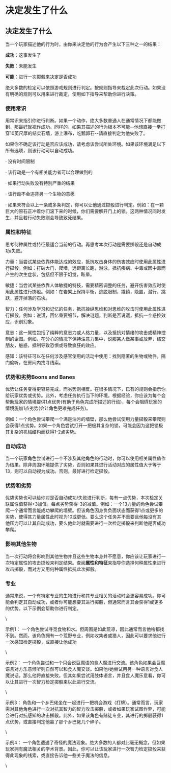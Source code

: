 # 决定发生了什么

## 决定发生了什么

当一个玩家描述他的行为时，由你来决定他的行为会产生以下三种之一的结果：

**成功**：这事发生了

**失败**：未能发生

**可能**：进行一次掷骰来决定是否成功

绝大多数的检定可以依照游戏规则进行判定。按规则指导来裁定此次行动。如果没有明确的规则可以用来进行裁定，使用如下指导来帮助你进行决策。

### 使用常识

用常识来指引你进行判断。如果一个动作，绝大多数普通人在通常情况下都能做到，那最好就视作成功。同样的，如果其描述的行为根本不可能\--他想直接一拳打穿10英尺厚的结实石墙，游上瀑布，吃鹅卵石\--请直接判定为他失败了。

如果你不确定该行动是否应该成功，请考虑该尝试所处环境。如果该环境满足以下所有选项，则该行动可以自动成功。

· 没有时间限制

· 该行动是一个有相关能力者可以合理做到的

· 如果行动失败没有特别严重的结果

· 该行动不会违背另一个生物的意愿

·
如果未符合以上一条或多条判定，你可以让他通过掷骰进行判定。例如：在一颗巨大的原石正冲着你们滚下来的时候，你们需要解开门上的锁。这两种情况同时发生，并且若行动失败则会导致致死结果。

### 属性和特征

思考何种属性或特征最适合当前的行动。再思考本次行动是需要掷骰还是自动成功/失败。

力量：当尝试某些依靠体能达成的效应，抵抗攻击身体的伤害效应时使用此属性进行掷骰。例如：打破大门，爬墙，远距离长跑，游泳，抵抗疾病、中毒或因中毒而产生的次生症状，包括但不限于幻觉，眩晕。

敏捷：当尝试某些依靠人体敏捷的特技，需要精密调整的任务，避开伤害效应时使用此属性进行掷骰。例如：在岩架上保持平衡，逃脱限制，撬锁，隐匿，潜行，跳跃，避开掉落的石块。

智力：任何涉及学习和记忆的任务，抵抗操纵思维和对思维的攻击时使用此属性进行掷骰。例如：说谎，回忆重要细节，解决谜题，判断是否说谎，抵抗一个惑控效应，识别幻象。

意志：这一属性包括了纯粹的意志力或人格力量，以及抵抗对情绪的攻击或精神控制的企图。例如，在分心的情况下保持注意力集中，说服某人做某事或放弃，结交朋友，魅惑，抵制导致恐惧或导致疯狂的效应。

感知：该特征可以在任何涉及感官使用的活动中使用：找到隐匿的生物或物件，隔门偷听，在房间内找寻线索。

### 优势和劣势Boons and Banes

优势让任务变得更容易完成，而劣势则相反。在很多情况下，已有的规则会指示你给玩家优势或劣势。此外，考虑任务执行当下的环境。根据经验，你应该为每个会帮助玩家的情境提供1点优势(有助于角色完成所描述的行动)，每个会阻碍玩家的情境施加1点劣势(会让角色更难完成任务)。

例如：一个角色尝试攀爬一个满是油污的墙壁，那么他尝试使用力量掷骰来攀爬则会获得1点劣势。如果一个角色尝试打开一把极其复杂的锁，可能会因为这把锁极其复杂的机械结构而获得1-2点劣势。

### 自动成功

当一个玩家角色尝试进行一个不涉及其他角色的行动时，你可以使用相关属性值作为结果。除非周围环境提供了劣势，否则如果其进行活动对应的属性值大于等于13，则可以自动视为成功。否则，最好进行检定掷骰。

### 优势和劣势

优势劣势也可以给你对是否自动成功/失败进行判断，每有一点优势，本次检定关联属性值获得+3加值。每点劣势获得-3的减值。例如：一个13力量的角色尝试攀爬一个通常而言能成功攀爬的墙壁。但该角色因身负负面状态而获得1点或更多的劣势，使得其力量属性此时视为10或更低。要么这个任务并不重要且他每没有其他压力可以让其自动成功，要么他此时就需要进行一次检定掷骰来判断他是否成功攀爬。

### 影响其他生物

当一次行动将会影响到其他生物并且这些生物本身并不愿意，你应该让玩家进行一次特定属性的攻击掷骰来判定结果。查阅**属性和特征**来指导你选择何种属性来进行攻击掷骰，而对方又用何种属性抵抗此次掷骰。

### 专业

通常来说，一个有特定专业的生物进行和其专业相关的活动时会更容易成功。你可能会判定其自动成功，或者你可能想要其进行掷骰，但通常而言其会获得1或更多的优势。以下示例会帮助你进行判定。

\

示例1：
一个角色尝试寻觅食物和水。但周围是如此荒凉，因此通常而言他啥都找不到。然而，该角色拥有一个荒野专业，例如收集者或猎人，因此可以要求他进行一次感知检定掷骰，或直接让他成功

\

示例2：
一个角色尝试和一个只会说巨魔语的食人魔进行交流。该角色如果会巨魔语且对方乐意倾听则自然可以和食人魔交谈。如果他/她尝试用另一种语言对食人魔说话，那么他将直接失败。但其如果尝试用肢体语言，并且食人魔乐意看，你可以让其进行一次智力检定掷骰来以此进行交流。

\

示例3：
角色和一个乡巴佬坐在一起进行一把机会游戏（打牌）。通常而言，玩家需对其他角色进行一次对抗其智力的智力攻击掷骰，或者如果玩家试图作弊，可能会进行对抗感知的攻击掷骰。此外，如果该角色有赌徒专业，其进行的掷骰获得1点优势，或直接判定他赢了那个乡巴佬几个碎子。

\

示例4：
一个角色遭遇了奇怪的魔法现象。绝大多数的人都对此毫无概念，但如果玩家拥有魔法相关的学术背景。因此，你可以让该玩家进行一次智力检定掷骰来获得此现象的线索，或直接告诉他一些关于魔法的信息。

\

